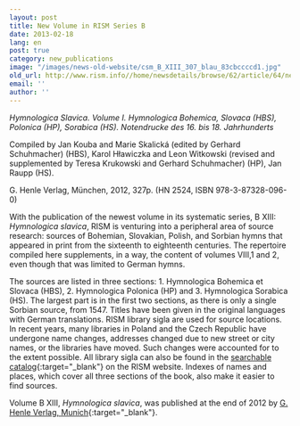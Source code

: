 ```yaml
---
layout: post
title: New Volume in RISM Series B
date: 2013-02-18
lang: en
post: true
category: new_publications
image: "/images/news-old-website/csm_B_XIII_307_blau_83cbccccd1.jpg"
old_url: http://www.rism.info//home/newsdetails/browse/62/article/64/new-volume-in-rism-series-b.html
email: ''
author: ''
---
```



_Hymnologica Slavica. Volume I. Hymnologica Bohemica, Slovaca (HBS), Polonica (HP), Sorabica (HS)._ _Notendrucke_ _des 16. bis 18._ _Jahrhunderts_

Compiled by Jan Kouba and Marie Skalická (edited by Gerhard Schuhmacher) (HBS), Karol Hławiczka and Leon Witkowski (revised and supplemented by Teresa Krukowski and Gerhard Schuhmacher) (HP), Jan Raupp (HS).

G. Henle Verlag, München, 2012, 327p. (HN 2524, ISBN 978-3-87328-096-0)

With the publication of the newest volume in its systematic series, B XIII: _Hymnologica slavica_, RISM is venturing into a peripheral area of source research: sources of Bohemian, Slovakian, Polish, and Sorbian hymns that appeared in print from the sixteenth to eighteenth centuries. The repertoire compiled here supplements, in a way, the content of volumes VIII,1 and 2, even though that was limited to German hymns.

The sources are listed in three sections: 1. Hymnologica Bohemica et Slovaca (HBS), 2. Hymnologica Polonica (HP) and 3. Hymnologica Sorabica (HS). The largest part is in the first two sections, as there is only a single Sorbian source, from 1547. Titles have been given in the original languages with German translations. RISM library sigla are used for source locations. In recent years, many libraries in Poland and the Czech Republic have undergone name changes, addresses changed due to new street or city names, or the libraries have moved. Such changes were accounted for to the extent possible. All library sigla can also be found in the [searchable catalog](http://www.rism.info/en/community/development/rism-sigla-catalogue.html){:target="_blank"} on the RISM website. Indexes of names and places, which cover all three sections of the book, also make it easier to find sources.

Volume B XIII, _Hymnologica slavica_, was published at the end of 2012 by [G. Henle Verlag, Munich](http://www.henle.de/de/detail/index.html?Titel=Hymnologica+Slavica%2C+Band+1+%28Hymnologica+Bohemica%2C+Slovaca%2C+Polonica+et+Sorabica%29_2524){:target="_blank"}.